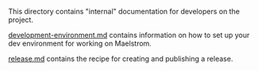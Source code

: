 This directory contains "internal" documentation for developers on the project.

[development-environment.md](development-environment.md) contains information on how to set up your dev environment for working on Maelstrom.

[release.md](release.md) contains the recipe for creating and publishing a release.
